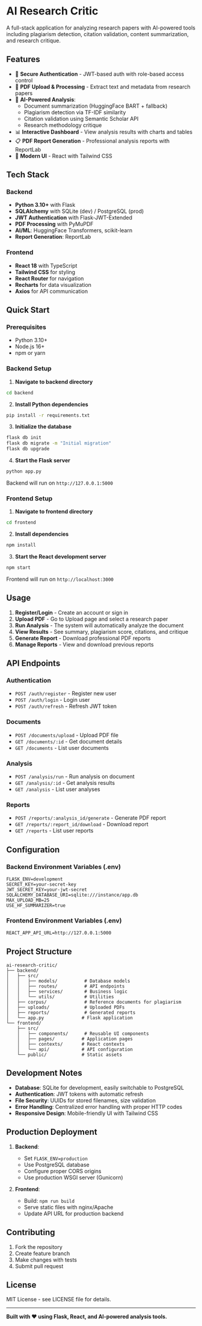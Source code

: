 # AI Research Critic

A full-stack application for analyzing research papers with AI-powered tools including plagiarism detection, citation validation, content summarization, and research critique.

## Features

- 🔐 **Secure Authentication** - JWT-based auth with role-based access control
- 📄 **PDF Upload & Processing** - Extract text and metadata from research papers
- 🤖 **AI-Powered Analysis**:
  - Document summarization (HuggingFace BART + fallback)
  - Plagiarism detection via TF-IDF similarity
  - Citation validation using Semantic Scholar API
  - Research methodology critique
- 📊 **Interactive Dashboard** - View analysis results with charts and tables
- 📋 **PDF Report Generation** - Professional analysis reports with ReportLab
- 🎨 **Modern UI** - React with Tailwind CSS

## Tech Stack

### Backend
- **Python 3.10+** with Flask
- **SQLAlchemy** with SQLite (dev) / PostgreSQL (prod)
- **JWT Authentication** with Flask-JWT-Extended
- **PDF Processing** with PyMuPDF
- **AI/ML**: HuggingFace Transformers, scikit-learn
- **Report Generation**: ReportLab

### Frontend
- **React 18** with TypeScript
- **Tailwind CSS** for styling
- **React Router** for navigation
- **Recharts** for data visualization
- **Axios** for API communication

## Quick Start

### Prerequisites
- Python 3.10+
- Node.js 16+
- npm or yarn

### Backend Setup

1. **Navigate to backend directory**
```bash
cd backend
```

2. **Install Python dependencies**
```bash
pip install -r requirements.txt
```

3. **Initialize the database**
```bash
flask db init
flask db migrate -m "Initial migration"
flask db upgrade
```

4. **Start the Flask server**
```bash
python app.py
```

Backend will run on `http://127.0.0.1:5000`

### Frontend Setup

1. **Navigate to frontend directory**
```bash
cd frontend
```

2. **Install dependencies**
```bash
npm install
```

3. **Start the React development server**
```bash
npm start
```

Frontend will run on `http://localhost:3000`

## Usage

1. **Register/Login** - Create an account or sign in
2. **Upload PDF** - Go to Upload page and select a research paper
3. **Run Analysis** - The system will automatically analyze the document
4. **View Results** - See summary, plagiarism score, citations, and critique
5. **Generate Report** - Download professional PDF reports
6. **Manage Reports** - View and download previous reports

## API Endpoints

### Authentication
- `POST /auth/register` - Register new user
- `POST /auth/login` - Login user
- `POST /auth/refresh` - Refresh JWT token

### Documents
- `POST /documents/upload` - Upload PDF file
- `GET /documents/:id` - Get document details
- `GET /documents` - List user documents

### Analysis
- `POST /analysis/run` - Run analysis on document
- `GET /analysis/:id` - Get analysis results
- `GET /analysis` - List user analyses

### Reports
- `POST /reports/:analysis_id/generate` - Generate PDF report
- `GET /reports/:report_id/download` - Download report
- `GET /reports` - List user reports

## Configuration

### Backend Environment Variables (.env)
```
FLASK_ENV=development
SECRET_KEY=your-secret-key
JWT_SECRET_KEY=your-jwt-secret
SQLALCHEMY_DATABASE_URI=sqlite:///instance/app.db
MAX_UPLOAD_MB=25
USE_HF_SUMMARIZER=true
```

### Frontend Environment Variables (.env)
```
REACT_APP_API_URL=http://127.0.0.1:5000
```

## Project Structure

```
ai-research-critic/
├── backend/
│   ├── src/
│   │   ├── models/          # Database models
│   │   ├── routes/          # API endpoints
│   │   ├── services/        # Business logic
│   │   └── utils/           # Utilities
│   ├── corpus/              # Reference documents for plagiarism
│   ├── uploads/             # Uploaded PDFs
│   ├── reports/             # Generated reports
│   └── app.py              # Flask application
└── frontend/
    ├── src/
    │   ├── components/      # Reusable UI components
    │   ├── pages/          # Application pages
    │   ├── contexts/       # React contexts
    │   └── api/            # API configuration
    └── public/             # Static assets
```

## Development Notes

- **Database**: SQLite for development, easily switchable to PostgreSQL
- **Authentication**: JWT tokens with automatic refresh
- **File Security**: UUIDs for stored filenames, size validation
- **Error Handling**: Centralized error handling with proper HTTP codes
- **Responsive Design**: Mobile-friendly UI with Tailwind CSS

## Production Deployment

1. **Backend**:
   - Set `FLASK_ENV=production`
   - Use PostgreSQL database
   - Configure proper CORS origins
   - Use production WSGI server (Gunicorn)

2. **Frontend**:
   - Build: `npm run build`
   - Serve static files with nginx/Apache
   - Update API URL for production backend

## Contributing

1. Fork the repository
2. Create feature branch
3. Make changes with tests
4. Submit pull request

## License

MIT License - see LICENSE file for details.

---

**Built with ❤️ using Flask, React, and AI-powered analysis tools.**

